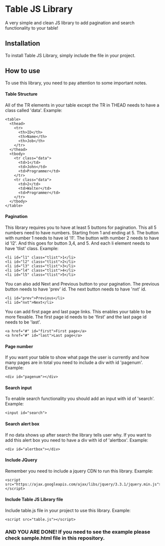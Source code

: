 # Table JS Library
A very simple and clean JS library to add pagination and search functionality to your table!
## Installation
To install Table JS Library, simply include the file in your project. 
## How to use
To use this library, you need to pay attention to some important notes. 
#### Table Structure
All of the TR elements in your table except the TR in THEAD needs to have a class called 'data'.
Example:
```
<table>
  <thead>
    <tr>
      <th>ID</th>
      <th>Name</th>
      <th>Job</th> 
    </tr>
  </thead>
  <tbody>
    <tr class="data">
      <td>1</td>
      <td>John</td>
      <td>Programmer</td>
    </tr>
    <tr class="data">
      <td>2</td>
      <td>Walter</td>
      <td>Programmer</td>
    </tr>
  </tbody>
</table>
```
#### Pagination
This library requires you to have at least 5 buttons for pagination. This all 5 numbers need to have numbers. Starting from 1 and ending at 5. The button with number 1 needs to have id 'l1'. The button with number 2 needs to have id 'l2'. And this goes for button 3,4, and 5. And each li element needs to have 'tlist' class. Example:
```
<li id="l1" class="tlist">1</li>
<li id="l2" class="tlist">2</li>
<li id="l3" class="tlist">3</li>
<li id="l4" class="tlist">4</li>
<li id="l5" class="tlist">5</li>
```
You can also add Next and Previous button to your pagination. The previous button needs to have 'prev' id. The next button needs to have 'nxt' id.
```
<li id="prev">Previous</li>
<li id="nxt">Next</li>
```
You can add first page and last page links. This enables your table to be more flexable. The first page id needs to be 'first' and the last page id needs to be 'last'.
```
<a href="#" id="first">First page</a>
<a href="#" id="last">Last page</a>
```
#### Page number
If you want your table to show what page the user is currently and how many pages are in total you need to include a div with id 'pagenum'. Example:
```
<div id="pagenum"></div>
```
#### Search input
To enable search functionality you should add an input with id of 'search'. Example:
```
<input id="search">
```
#### Search alert box
If no data shows up after search the library tells user why. If you want to add this alert box you need to have a div with id of 'alertbox'. Example:
```
<div id="alertbox"></div>
```
#### Include JQuery
Remember you need to include a jquery CDN to run this library. Example:
```
<script src="https://ajax.googleapis.com/ajax/libs/jquery/3.3.1/jquery.min.js"></script>
```
#### Include Table JS Library file
Include table.js file in your project to use this library. Example:
```
<script src="table.js"></script>
```
### AND YOU ARE DONE! If you need to see the example please check sample.html file in this repository.
